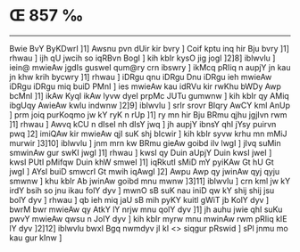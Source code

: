# Œ 857 ‰
---
Bwie BvY ByKDwrI ]1] Awsnu pvn dUir kir bvry ] Coif kptu inq hir
Bju bvry ]1] rhwau ] ijh qU jwcih so iqRBvn BogI ] kih kbIr kysO
jig jogI ]2]8] iblwvlu ] iein@ mwieAw jgdIs gusweI qum@ry crn
ibswry ] ikMcq pRIiq n aupjY jn kau jn khw krih bycwry ]1] rhwau ]
iDRgu qnu iDRgu Dnu iDRgu ieh mwieAw iDRgu iDRgu miq buiD PMnI ] ies mwieAw
kau idRVu kir rwKhu bWDy Awp bcMnI ]1] ikAw KyqI ikAw lyvw dyeI prpMc
JUTu gumwnw ] kih kbIr qy AMiq ibgUqy AwieAw kwlu indwnw ]2]9]
iblwvlu ] srIr srovr BIqry AwCY kml AnUp ] prm joiq purKoqmo jw kY
ryK n rUp ]1] ry mn hir Bju BRmu qjhu jgjIvn rwm ]1] rhwau ] Awvq
kCU n dIseI nh dIsY jwq ] jh aupjY ibnsY qhI jYsy puirvn pwq ]2]
imiQAw kir mwieAw qjI suK shj bIcwir ] kih kbIr syvw krhu mn mMiJ
murwir ]3]10] iblwvlu ] jnm mrn kw BRmu gieAw goibd ilv lwgI ]
jIvq suMin smwinAw gur swKI jwgI ]1] rhwau ] kwsI qy Duin aUpjY Duin
kwsI jweI ] kwsI PUtI pMifqw Duin khW smweI ]1] iqRkutI sMiD mY pyiKAw
Gt hU Gt jwgI ] AYsI buiD smwcrI Gt mwih iqAwgI ]2] Awpu Awp qy
jwinAw qyj qyju smwnw ] khu kbIr Ab jwinAw goibd mnu mwnw ]3]11]
iblwvlu ] crn kml jw kY irdY bsih so jnu ikau folY dyv ] mwnO sB suK
nau iniD qw kY shij shij jsu bolY dyv ] rhwau ] qb ieh miq jaU sB
mih pyKY kuitl gWiT jb KolY dyv ] bwrM bwr mwieAw qy AtkY lY nrjw mnu
qolY dyv ]1] jh auhu jwie qhI suKu pwvY mwieAw qwsu n JolY dyv ] kih
kbIr myrw mnu mwinAw rwm pRIiq kIE lY dyv ]2]12]
iblwvlu bwxI Bgq nwmdyv jI kI
<> siqgur pRswid ]
sPl jnmu mo kau gur kInw ]
####
